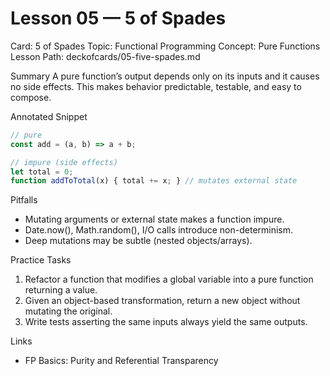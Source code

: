 # Lesson 05 — 5 of Spades
Card: 5 of Spades
Topic: Functional Programming
Concept: Pure Functions
Lesson Path: deckofcards/05-five-spades.md

Summary
A pure function’s output depends only on its inputs and it causes no side effects. This makes behavior predictable, testable, and easy to compose.

Annotated Snippet
```js
// pure
const add = (a, b) => a + b;

// impure (side effects)
let total = 0;
function addToTotal(x) { total += x; } // mutates external state
```

Pitfalls
- Mutating arguments or external state makes a function impure.
- Date.now(), Math.random(), I/O calls introduce non-determinism.
- Deep mutations may be subtle (nested objects/arrays).

Practice Tasks
1) Refactor a function that modifies a global variable into a pure function returning a value.
2) Given an object-based transformation, return a new object without mutating the original.
3) Write tests asserting the same inputs always yield the same outputs.

Links
- FP Basics: Purity and Referential Transparency